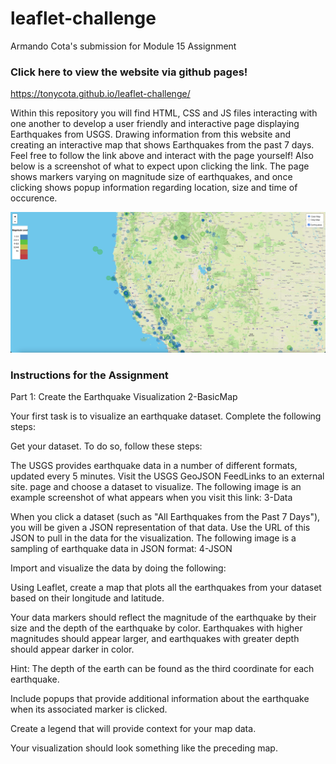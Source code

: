 # leaflet-challenge
Armando Cota's submission for Module 15 Assignment 

### Click here to view the website via github pages!
https://tonycota.github.io/leaflet-challenge/

Within this repository you will find HTML, CSS and JS files interacting with one another to develop a user friendly and interactive page displaying Earthquakes from USGS. Drawing information from this website and creating an interactive map that shows Earthquakes from the past 7 days. Feel free to follow the link above and interact with the page yourself! Also below is a screenshot of what to expect upon clicking the link. The page shows markers varying on magnitude size of earthquakes, and once clicking shows popup information regarding location, size and time of occurence. 



![Alt text](color_map.jpg)

### Instructions for the Assignment
Part 1: Create the Earthquake Visualization
2-BasicMap

Your first task is to visualize an earthquake dataset. Complete the following steps:

Get your dataset. To do so, follow these steps:

The USGS provides earthquake data in a number of different formats, updated every 5 minutes. Visit the USGS GeoJSON FeedLinks to an external site. page and choose a dataset to visualize. The following image is an example screenshot of what appears when you visit this link:
3-Data

When you click a dataset (such as "All Earthquakes from the Past 7 Days"), you will be given a JSON representation of that data. Use the URL of this JSON to pull in the data for the visualization. The following image is a sampling of earthquake data in JSON format:
4-JSON

Import and visualize the data by doing the following:

Using Leaflet, create a map that plots all the earthquakes from your dataset based on their longitude and latitude.

Your data markers should reflect the magnitude of the earthquake by their size and the depth of the earthquake by color. Earthquakes with higher magnitudes should appear larger, and earthquakes with greater depth should appear darker in color.

Hint: The depth of the earth can be found as the third coordinate for each earthquake.

Include popups that provide additional information about the earthquake when its associated marker is clicked.

Create a legend that will provide context for your map data.

Your visualization should look something like the preceding map.